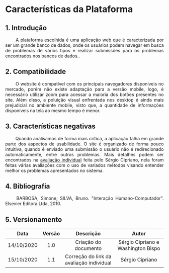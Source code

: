 # Características da Plataforma

## 1. Introdução

<p align="justify"> &emsp;&emsp; A plataforma escolhida é uma aplicação web que é caracterizada por ser um grande banco de dados, onde os usuários podem navegar em busca de problemas de vários tipos e realizar submissões para os problemas encontrados nos bancos de dados.. </p>

## 2. Compatibilidade 

<p align="justify"> &emsp;&emsp; O website é compatível com os principais navegadores disponíveis no mercado, porém não existe adaptação para a versão mobile, logo, é necessário utilizar zoom para acessar a maioria dos botões presentes no site. Além disso, a poluição visual enfrentada nos desktop é ainda mais prejudicial no ambiente mobile, visto que, a quantidade de informações disponíveis na tela ao mesmo tempo é menor.</p>

## 3. Características negativas

<p align="justify"> &emsp;&emsp; Quando analisamos de forma mais crítica, a aplicação falha em grande parte dos aspectos de usabilidade. O site é organizado de forma pouco intuitiva, quando é enviado uma submissão o usuário não é redirecionado automaticamente, entre outros problemas. Mais detalhes podem ser encontrados na <a href="https://interacao-humano-computador.github.io/2020.1-UVaJudge/entrega_1/avaliacoes_individuais/avaliacao_uva/">avaliação individual</a> feita pelo Sérgio Cipriano, nela foram feitas várias avaliações com o uso de variados métodos visando entender melhor os problemas apresentados no sistema.</p>

## 4. Bibliografia

<p align="justify"> &emsp;&emsp; BARBOSA, Simone; SILVA, Bruno. "Interação Humano-Computador". Elsevier Editora Ltda, 2010.</p>

## 5. Versionamento

|Data|Versão|Descrição|Autor|
|:-:|:-:|:-:|:-:|
|14/10/2020|1.0|Criação do documento|Sérgio Cipriano e Washington Bispo|
|15/10/2020|1.1|Correção do link da avaliação individual|Sérgio Cipriano|
